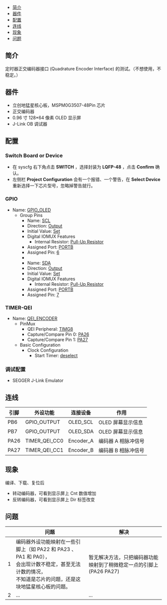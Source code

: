 * [简介](#简介)
* [器件](#器件)
* [配置](#配置)
* [连线](#连线)
* [现象](#现象)
* [问题](#问题)

## 简介
定时器正交编码器接口 (Quadrature Encoder Interface) 的测试。（不想使用，不稳定。）

## 器件
- 立创地猛星核心板，MSPM0G3507-48Pin 芯片
- 正交编码器
- 0.96 寸 128*64 像素 OLED 显示屏
- J-Link OB 调试器

## 配置
### Switch Board or Device
- 在 syscfg 右下角点击 **SWITCH** ，选择封装为 **LQFP-48** ，点击 **Confirm** 确认。
- 左侧栏 **Project Configuration** 会有一个报错、一个警告，在 **Select Device** 重新选择一下芯片型号，忽略掉警告就行。
### GPIO
* Name: <u>GPIO_OLED</u>
  - Group Pins
    * Name: <u>SCL</u>
    * Direction: <u>Output</u>
    * Initial Value: <u>Set</u>
    - Digital IOMUX Features
      * Internal Resistor: <u>Pull-Up Resistor</u>
    * Assigned Port: <u>PORTB</u>
    * Assigned Pin: <u>6</u>
    * 
    * Name: <u>SDA</u>
    * Direction: <u>Output</u>
    * Initial Value: <u>Set</u>
    - Digital IOMUX Features
      * Internal Resistor: <u>Pull-Up Resistor</u>
    * Assigned Port: <u>PORTB</u>
    * Assigned Pin: <u>7</u>
### TIMER-QEI
* Name: <u>QEI_ENCODER</u>
  - PinMux
    * QEI Peripheral: <u>TIMG8</u>
    * Capture/Compare Pin 0: <u>PA26</u>
    * Capture/Compare Pin 1: <u>PA27</u>
  - Basic Configuration
    - Clock Configuration
      * Start Timer: <u>deselect</u>
### 调试配置
- SEGGER J-Link Emulator

## 连线

| 引脚 | 外设功能 | 连接设备 | 作用 |
| ---- | --- | --- | --- |
| PB6 | GPIO_OUTPUT | OLED_SCL | OLED 屏幕显示信息 |
| PB7 | GPIO_OUTPUT | OLED_SDA | OLED 屏幕显示信息 |
| PA26 | TIMER_QEI_CC0 | Encoder_A | 编码器 A 相脉冲信号 |
| PA27 | TIMER_QEI_CC1 | Encoder_B | 编码器 B 相脉冲信号 |

## 现象
编译、下载、复位后
  - 转动编码器，可看到显示屏上 Cnt 数值增加
  - 反转编码器，可看到显示屏上 Dir 标签改变

## 问题
|  | 问题 | 解决 |
| :---: | --- | --- |
| 1 | <div>编码器外设功能映射在一些引脚上（如 PA22 和 PA23 、PA1 和 PA0），<br>会出现计数不稳定，甚至无法计数的情况，<br>不知道是芯片的问题，还是这块地猛星核心板的问题。</div> | 暂无解决方法，只把编码器功能映射到了稍微稳定一点的引脚上 (PA26 PA27) |
| 2 | ... | ... |
